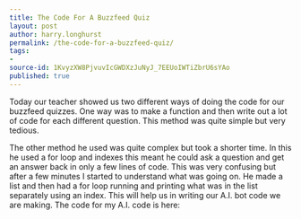 ```yaml
---
title: The Code For A Buzzfeed Quiz
layout: post
author: harry.longhurst
permalink: /the-code-for-a-buzzfeed-quiz/
tags:
- 
source-id: 1KvyzXW8PjvuvIcGWDXzJuNyJ_7EEUoIWTiZbrU6sYAo
published: true
---
```

Today our teacher showed us two different ways of doing the code for our buzzfeed quizzes. One way was to make a function and then write out a lot of code for each different question. This method was quite simple but very tedious.

The other method he used was quite complex but took a shorter time. In this he used a for loop and indexes this meant he could ask a question and get an answer back in only a few lines of code. This was very confusing but after a few minutes I started to understand what was going on. He made a list and then had a for loop running and printing what was in the list separately using an index. This will help us in writing our A.I. bot code we are making. The code for my A.I. code is here:

